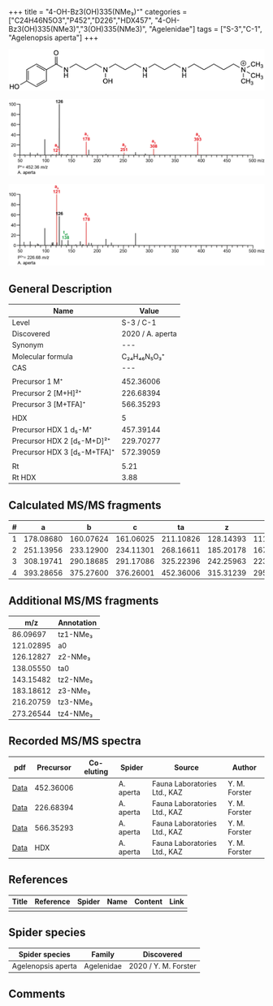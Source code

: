 +++
title = "4-OH-Bz3(OH)335(NMe₃)⁺"
categories = ["C24H46N5O3","P452","D226","HDX457",
"4-OH-Bz3(OH)335(NMe3)","3(OH)335(NMe3)",
"Agelenidae"]
tags = ["S-3","C-1",
"Agelenopsis aperta"]
+++

![](/img/4-OH-Bz3(OH)335(NMe3).png)

![](/img_MSMS/452_4-OH-Bz3(OH)335(NMe3)_Aa.png?classes=border)

![](/img_MSMS/452_4-OH-Bz3(OH)335(NMe3)_Aa_2.png?classes=border)

## General Description

| Name                        | Value            |
|-----------------------------|------------------|
| Level                       | S-3 / C-1        |
| Discovered                  | 2020 / A. aperta |
| Synonym                     | ---              |
| Molecular formula           | C₂₄H₄₆N₅O₃⁺      |
| CAS                         | ---              |
|                             |                  |
| Precursor 1  M⁺             | 452.36006        |
| Precursor 2 [M+H]²⁺         | 226.68394        |
| Precursor 3 [M+TFA]⁺        | 566.35293        |
|                             |                  |
| HDX                         | 5                |
| Precursor HDX 1  d₅-M⁺      | 457.39144        |
| Precursor HDX 2 [d₅-M+D]²⁺  | 229.70277        |
| Precursor HDX 3 [d₅-M+TFA]⁺ | 572.39059        |
|                             |                  |
| Rt                          | 5.21             |
| Rt HDX                      | 3.88             |

## Calculated MS/MS fragments

| # | a         | b         | c         | ta        | z         | y         | tz        |
|---|-----------|-----------|-----------|-----------|-----------|-----------|-----------|
| 1 | 178.08680 | 160.07624 | 161.06025 | 211.10826 | 128.14393 | 111.11738 | 146.17830 |
| 2 | 251.13956 | 233.12900 | 234.11301 | 268.16611 | 185.20178 | 167.16740 | 203.23615 |
| 3 | 308.19741 | 290.18685 | 291.17086 | 325.22396 | 242.25963 | 223.21743 | 276.28891 |
| 4 | 393.28656 | 375.27600 | 376.26001 | 452.36006 | 315.31239 | 295.26236 | 333.34676 |

## Additional MS/MS fragments

| m/z       | Annotation |
|-----------|------------|
| 86.09697  | tz1-NMe₃   |
| 121.02895 | a0         |
| 126.12827 | z2-NMe₃    |
| 138.05550 | ta0        |
| 143.15482 | tz2-NMe₃   |
| 183.18612 | z3-NMe₃    |
| 216.20759 | tz3-NMe₃   |
| 273.26544 | tz4-NMe₃   |

## Recorded MS/MS spectra

| pdf                                                        | Precursor | Co-eluting | Spider    | Source                       | Author        |
|------------------------------------------------------------|-----------|------------|-----------|------------------------------|---------------|
| [Data](/pdf/A-aperta/452_4-OH-Bz3(OH)335(NMe3)_Aa.pdf)     | 452.36006 |            | A. aperta | Fauna Laboratories Ltd., KAZ | Y. M. Forster |
| [Data](/pdf/A-aperta/452_4-OH-Bz3(OH)335(NMe3)_Aa_2.pdf)   | 226.68394 |            | A. aperta | Fauna Laboratories Ltd., KAZ | Y. M. Forster |
| [Data](/pdf/A-aperta/452_4-OH-Bz3(OH)33(5NMe3)_Aa_3.pdf)   | 566.35293 |            | A. aperta | Fauna Laboratories Ltd., KAZ | Y. M. Forster |
| [Data](/pdf/A-aperta/452_4-OH-Bz3(OH)33(5NMe3)_Aa_HDX.pdf) | HDX       |            | A. aperta | Fauna Laboratories Ltd., KAZ | Y. M. Forster |

## References

| Title     | Reference   | Spider    | Name   | Content  | Link |
|-----------|-------------|-----------|--------|----------|-----|
|           |             |           |        |          |     |

## Spider species

| Spider species     | Family     | Discovered           |
|--------------------|------------|----------------------|
| Agelenopsis aperta | Agelenidae | 2020 / Y. M. Forster |

## Comments